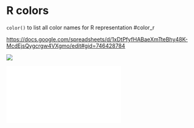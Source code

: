 # R colors

`color()` to list all color names for R representation
#color_r 

https://docs.google.com/spreadsheets/d/1xDtPfyfHABaeXmTteBhy48K-McdEjsQygcrgw4VXgmo/edit#gid=746428784

![](Pasted%20image%2020220123142135.png)
<br>

![](colorPaletteCheatsheet.pdf)
